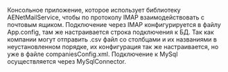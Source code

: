 Консольное приложение, которое использует библиотеку AENetMailService, чтобы по протоколу IMAP взаимодействовать с почтовым ящиком.
Подключение через IMAP конфигурируется в файлу App.config, там же настраивается строка подключения к БД.
Так как компании могут отправить .csv файл со столбцами и их названиями в неустановленном порядке, их конфигурация так же настраивается, но уже в файле companiesConfig.xml.
Подключение к MySql осуществляется через MySqlConnector.
